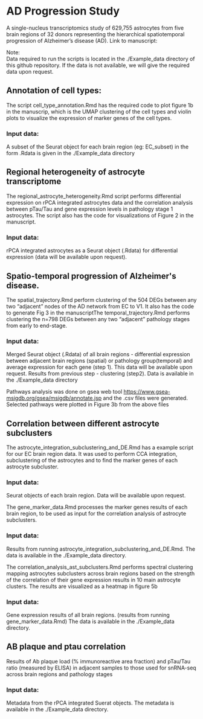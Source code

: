 # AD Progression Study
A single-nucleus transcriptomics study of 629,755 astrocytes from five brain regions of 32 donors representing the hierarchical spatiotemporal progression of Alzheimer’s disease (AD).
Link to manuscript: 

Note:  
Data required to run the scripts is located in the ./Example_data directory of this github repository. If the data is not available, we will give the required data upon request. 


## Annotation of cell types:
The script cell_type_annotation.Rmd has the required code to plot figure 1b in the manuscrip, which is the UMAP clustering of the cell types and violin plots to visualize the expression of marker genes of the cell types.

### Input data:
A subset of the Seurat object for each brain region (eg: EC_subset) in the form .Rdata is given in the ./Example_data directory


## Regional heterogeneity of astrocyte transcriptome
The regional_astrocyte_heterogeneity.Rmd script performs differential expression on rPCA integrated astrocytes data and the correlation analysis between pTau/Tau and gene expression levels in pathology stage 1 astrocytes. The script also has the code for visualizations of Figure 2 in the manuscript. 

### Input data:
rPCA integrated astrocytes as a Seurat object (.Rdata) for differential expression (data will be available upon request).


## Spatio-temporal progression of Alzheimer's disease. 
The spatial_trajectory.Rmd perform clustering of the 504 DEGs between any two “adjacent” nodes of the AD network from EC to V1. It also has the code to generate Fig 3 in the manuscriptThe temporal_trajectory.Rmd performs clustering the n=798 DEGs between any two “adjacent” pathology stages from early to end-stage. 

### Input data:
Merged Seurat object (.Rdata) of all brain regions - differential expression between adjacent brain regions (spatial) or pathology group(temporal) and average expression for each gene (step 1). This data will be available upon request.
Results from previous step - clustering (step2). Data is available in the ./Example_data directory

Pathways analysis was done on gsea web tool https://www.gsea-msigdb.org/gsea/msigdb/annotate.jsp  and the .csv files were generated. Selected pathways were plotted in Figure 3b from the above files


## Correlation between different astrocyte subclusters
The astrocyte_integration_subclustering_and_DE.Rmd has a example script for our EC brain region data. It was used to perform CCA integration, subclustering of the astrocytes and to find the marker genes of each astrocyte subcluster. 

### Input data: 
Seurat objects of each brain region. Data will be available upon request.

The gene_marker_data.Rmd processes the marker genes results of each brain region, to be used as input for the correlation analysis of astrocyte subclusters.

### Input data: 
Results from running astrocyte_integration_subclustering_and_DE.Rmd. The data is available in the ./Example_data directory. 

The correlation_analysis_ast_subclusters.Rmd performs spectral clustering mapping astrocytes subclusters across brain regions based on the strength of the correlation of their gene expression results in 10 main astrocyte clusters. The results are visualized as a heatmap in figure 5b

### Input data: 
Gene expression results of all brain regions. (results from running gene_marker_data.Rmd)  The data is available in the ./Example_data directory.

## AB plaque and ptau correlation

Results of Ab plaque load (% immunoreactive area fraction) and pTau/Tau ratio (measured by ELISA) in adjacent samples to those used for snRNA-seq across brain regions and pathology stages

### Input data: 
Metadata from the rPCA integrated Suerat objects. The metadata is available in the ./Example_data directory. 




